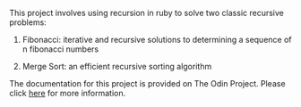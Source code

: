 This project involves using recursion in ruby to solve two classic recursive problems:

1. Fibonacci: iterative and recursive solutions to determining a sequence of n fibonacci numbers

2. Merge Sort: an efficient recursive sorting algorithm

The documentation for this project is provided on The Odin Project. Please click [here](http://www.theodinproject.com/courses/ruby-programming/lessons/recursion) for more information.